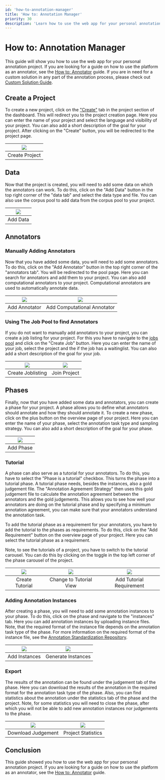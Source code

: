 ```yaml
---
id: 'how-to-annotation-manager'
title: 'How to: Annotation Manager'
priority: 30
description: 'Learn how to use the web app for your personal annotation project.'
---
```


# How to: Annotation Manager

This guide will show you how to use the web app for your personal annotation project. If you are looking for a guide on how to use the platform as an annotator, see the [How to: Annotator](/guide/how-to-annotator) guide. If you are in need for a custom solution in any part of the annotation process, please check out [Custom Solution Guide](/guide/custom-solution).

## Create a Project

To create a new project, click on the ["Create"](/phi/create) tab in the project section of the dashboard. This will redirect you to the project creation page. Here you can enter the name of your project and select the language and visibility of your project. You can also add a short description of the goal for your project. After clicking on the "Create" button, you will be redirected to the project page.  

| ![](/gif/guide/project-create.gif) |
| :--------------------------------: |
|           Create Project           |

## Data

Now that the project is created, you will need to add some data on which the annotators can work. To do this, click on the "Add Data" button in the top right corner of the "data tab" and select the data type and file. You can also use the corpus pool to add data from the corpus pool to your project.

| ![](/gif/guide/add-data.gif) |
| :--------------------------: |
|           Add Data           |

## Annotators

### Manually Adding Annotators
Now that you have added some data, you will need to add some annotators. To do this, click on the "Add Annotator" button in the top right corner of the "annotators tab". You will be redirected to the pool page. Here you can search for annotators and add them to your project. You can also add computational annotators to your project. Computational annotators are used to automatically annotate data.


| ![](/gif/guide/add-annotator.gif) | ![](/gif/guide/com-add.gif) |
| :-------------------------------: | :-------------------------: |
|           Add Annotator           | Add Computational Annotator |


### Using The Job Pool to find Annotators

If you do not want to manually add annotators to your project, you can create a job listing for your project. For this you have to navigate to the [jobs pool](/pool/joblisting) and click on the "Create Job" button. Here you can enter the name of your job, select the project and the if the job has a waitinglist. You can also add a short description of the goal for your job.

| ![](/gif/guide/joblisting-create.gif) | ![](/gif/guide/project-join.gif) |
| :-----------------------------------: | :------------------------------: |
|           Create Joblisting           |           Join Project           |

## Phases

Finally, now that you have added some data and annotators, you can create a phase for your project. A phase allows you to define what annotators should annotate and how they should annotate it. To create a new phase, click on the plus button on the overview page of your project. Here you can enter the name of your phase, select the annotation task type and sampling strategy. You can also add a short description of the goal for your phase.

| ![](/gif/guide/add-phase.gif) |
| :---------------------------: |
|           Add Phase           |

### Tutorial

A phase can also serve as a tutorial for your annotators. To do this, you have to select the "Phase is a tutorial" checkbox. This turns the phase into a tutorial phase. A tutorial phase needs, besides the instances, also a gold judgement file. The "Annotation Agreement Strategy" then uses this gold judgement file to calculate the annotation agreement between the annotators and the gold judgements. This allows you to see how well your annotators are doing on the tutorial phase and by specifying a minimum annotation agreement, you can make sure that your annotators understand the annotation task.

To add the tutorial phase as a requirement for your annotators, you have to add the tutorial to the phases as requirements. To do this, click on the "Add Requirement" button on the overview page of your project. Here you can select the tutorial phase as a requirement.

Note, to see the tutorials of a project, you have to switch to the tutorial carousel. You can do this by clicking on the toggle in the top left corner of the phase carousel of the project.

| ![](/gif/guide/tutorial-creation.gif) | ![](/gif/guide/viewing-tutorials.gif) | ![](/gif/guide/adding-tutorial-req.gif) |
| :-----------------------------------: | :-----------------------------------: | :-------------------------------------: |
|            Create Tutorial            |        Change to Tutorial View        |        Add Tutorial Requirement         |

### Adding Annotation Instances

After creating a phase, you will need to add some annotation instances to your phase. To do this, click on the phase and navigate to the "instances" tab. Here you can add annotation instances by uploading instance files. Note, that the required format of the instance file depends on the annotation task type of the phase. For more information on the required format of the instance file, see the [Annotation Standardization Repository](https://github.com/ChangeIsKey/annotation_standardization).

| ![](/gif/guide/add-instance.gif) | ![](/gif/guide/com-instances.gif) |
| :------------------------------: | :-------------------------------: |
|          Add Instances           |        Generate Instances         |

### Export

The results of the annotation can be found under the judgement tab of the phase. Here you can download the results of the annotation in the required format for the annotation task type of the phase. Also, you can find statistics about the annotation under the statistics tab of the phase and the project.
Note, for some statistics you will need to close the phase, after which you will not be able to add new annotation instances nor judgements to the phase.

| ![](/gif/guide/download-judgement.gif) | ![](/gif/guide/project-statistics.gif) |
| :------------------------------------: | :------------------------------------: |
|           Download Judgement           |           Project Statistics           |

## Conclusion

This guide showed you how to use the web app for your personal annotation project. If you are looking for a guide on how to use the platform as an annotator, see the [How to: Annotator](/guide/how-to-annotator) guide.
